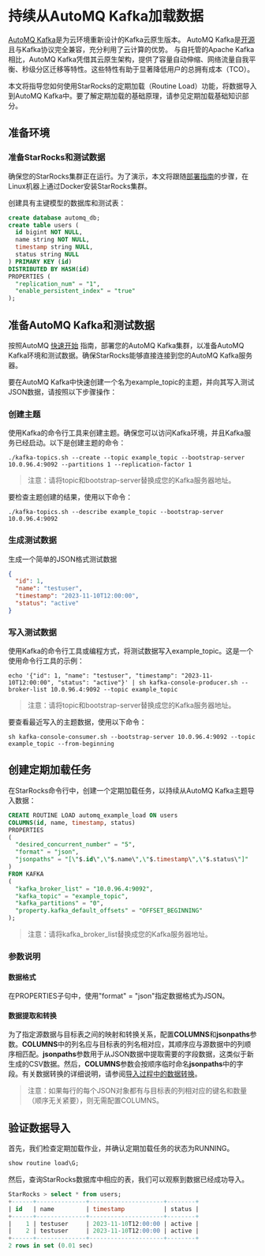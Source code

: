 
# 持续从AutoMQ Kafka加载数据

[AutoMQ Kafka](https://docs.automq.com/docs/automq-s3kafka/YUzOwI7AgiNIgDk1GJAcu6Uanog)是为云环境重新设计的Kafka云原生版本。
AutoMQ Kafka是[开源](https://github.com/AutoMQ/automq-for-kafka)且与Kafka协议完全兼容，充分利用了云计算的优势。
与自托管的Apache Kafka相比，AutoMQ Kafka凭借其云原生架构，提供了容量自动伸缩、网络流量自我平衡、秒级分区迁移等特性。这些特性有助于显著降低用户的总拥有成本（TCO）。

本文将指导您如何使用StarRocks的定期加载（Routine Load）功能，将数据导入到AutoMQ Kafka中。要了解定期加载的基础原理，请参见定期加载基础知识部分。

## 准备环境

### 准备StarRocks和测试数据

确保您的StarRocks集群正在运行。为了演示，本文将跟随[部署指南](../quick_start/deploy_with_docker.md)的步骤，在Linux机器上通过Docker安装StarRocks集群。

创建具有主键模型的数据库和测试表：

```sql
create database automq_db;
create table users (
  id bigint NOT NULL,
  name string NOT NULL,
  timestamp string NULL,
  status string NULL
) PRIMARY KEY (id)
DISTRIBUTED BY HASH(id)
PROPERTIES (
  "replication_num" = "1",
  "enable_persistent_index" = "true"
);
```

## 准备AutoMQ Kafka和测试数据

按照AutoMQ [快速开始](https://docs.automq.com/docs/automq-s3kafka/VKpxwOPvciZmjGkHk5hcTz43nde) 指南，部署您的AutoMQ Kafka集群，以准备AutoMQ Kafka环境和测试数据。确保StarRocks能够直接连接到您的AutoMQ Kafka服务器。

要在AutoMQ Kafka中快速创建一个名为example_topic的主题，并向其写入测试JSON数据，请按照以下步骤操作：

### 创建主题

使用Kafka的命令行工具来创建主题。确保您可以访问Kafka环境，并且Kafka服务已经启动。以下是创建主题的命令：

```shell
./kafka-topics.sh --create --topic example_topic --bootstrap-server 10.0.96.4:9092 --partitions 1 --replication-factor 1
```

> 注意：请将topic和bootstrap-server替换成您的Kafka服务器地址。

要检查主题创建的结果，使用以下命令：

```shell
./kafka-topics.sh --describe example_topic --bootstrap-server 10.0.96.4:9092
```

### 生成测试数据

生成一个简单的JSON格式测试数据

```json
{
  "id": 1,
  "name": "testuser",
  "timestamp": "2023-11-10T12:00:00",
  "status": "active"
}
```

### 写入测试数据

使用Kafka的命令行工具或编程方式，将测试数据写入example_topic。这是一个使用命令行工具的示例：

```shell
echo '{"id": 1, "name": "testuser", "timestamp": "2023-11-10T12:00:00", "status": "active"}' | sh kafka-console-producer.sh --broker-list 10.0.96.4:9092 --topic example_topic
```

> 注意：请将topic和bootstrap-server替换成您的Kafka服务器地址。

要查看最近写入的主题数据，使用以下命令：

```shell
sh kafka-console-consumer.sh --bootstrap-server 10.0.96.4:9092 --topic example_topic --from-beginning
```

## 创建定期加载任务

在StarRocks命令行中，创建一个定期加载任务，以持续从AutoMQ Kafka主题导入数据：

```sql
CREATE ROUTINE LOAD automq_example_load ON users
COLUMNS(id, name, timestamp, status)
PROPERTIES
(
  "desired_concurrent_number" = "5",
  "format" = "json",
  "jsonpaths" = "[\"$.id\",\"$.name\",\"$.timestamp\",\"$.status\"]"
)
FROM KAFKA
(
  "kafka_broker_list" = "10.0.96.4:9092",
  "kafka_topic" = "example_topic",
  "kafka_partitions" = "0",
  "property.kafka_default_offsets" = "OFFSET_BEGINNING"
);
```

> 注意：请将kafka_broker_list替换成您的Kafka服务器地址。

### 参数说明

#### 数据格式

在PROPERTIES子句中，使用"format" = "json"指定数据格式为JSON。

#### 数据提取和转换

为了指定源数据与目标表之间的映射和转换关系，配置**COLUMNS**和**jsonpaths**参数。**COLUMNS**中的列名应与目标表的列名相对应，其顺序应与源数据中的列顺序相匹配。**jsonpaths**参数用于从JSON数据中提取需要的字段数据，这类似于新生成的CSV数据。然后，**COLUMNS**参数会按顺序临时命名**jsonpaths**中的字段。有关数据转换的详细说明，请参阅[导入过程中的数据转换](./Etl_in_loading.md)。
> 注意：如果每行的每个JSON对象都有与目标表的列相对应的键名和数量（顺序无关紧要），则无需配置COLUMNS。

## 验证数据导入

首先，我们检查定期加载作业，并确认定期加载任务的状态为RUNNING。

```sql
show routine load\G;
```

然后，查询StarRocks数据库中相应的表，我们可以观察到数据已经成功导入。

```sql
StarRocks > select * from users;
+------+--------------+---------------------+--------+
| id   | name         | timestamp           | status |
+------+--------------+---------------------+--------+
|    1 | testuser     | 2023-11-10T12:00:00 | active |
|    2 | testuser     | 2023-11-10T12:00:00 | active |
+------+--------------+---------------------+--------+
2 rows in set (0.01 sec)
```
